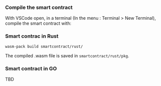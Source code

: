 ### Compile the smart contract

With VSCode open, in a terminal (In the menu : Terminal > New Terminal), compile the smart contract with:

### Smart contrac in Rust
```
wasm-pack build smartcontract/rust/
```

The compiled .wasm file is saved in `smartcontract/rust/pkg`.

### Smart contract in GO

TBD